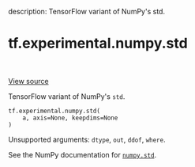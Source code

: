 description: TensorFlow variant of NumPy's std.

<div itemscope itemtype="http://developers.google.com/ReferenceObject">
<meta itemprop="name" content="tf.experimental.numpy.std" />
<meta itemprop="path" content="Stable" />
</div>

# tf.experimental.numpy.std

<!-- Insert buttons and diff -->

<table class="tfo-notebook-buttons tfo-api nocontent" align="left">

</table>

<a target="_blank" href="/code/stable/tensorflow/python/ops/numpy_ops/np_array_ops.py">View source</a>



TensorFlow variant of NumPy's `std`.

<pre class="devsite-click-to-copy prettyprint lang-py tfo-signature-link">
<code>tf.experimental.numpy.std(
    a, axis=None, keepdims=None
)
</code></pre>



<!-- Placeholder for "Used in" -->

Unsupported arguments: `dtype`, `out`, `ddof`, `where`.

See the NumPy documentation for [`numpy.std`](https://numpy.org/doc/1.16/reference/generated/numpy.std.html).